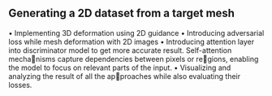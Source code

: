 <h2>Generating a 2D dataset from a target mesh</h2>

• Implementing 3D deformation using 2D guidance
• Introducing adversarial loss while mesh deformation with 2D images
• Introducing attention layer into discriminator model to get more accurate result. Self-attention mechanisms capture dependencies between pixels or regions, enabling the model to focus on relevant parts of the input.
• Visualizing and analyzing the result of all the approaches while also evaluating their losses.
